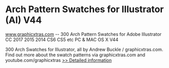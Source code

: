 # Arch Pattern Swatches for Illustrator (AI) V44
www.graphicxtras.com -- 300 Arch Pattern Swatches for Adobe Illustrator CC 2017 2015 2014 CS6 CS5 etc PC & MAC OS X V44

300 Arch Swatches for Illustrator, all by Andrew Buckle / graphicxtras.com. Find out more about the swatch patterns via graphicxtras.com and youtube.com/graphicxtras
[>> Detailed information](https://secure.shareit.com/shareit/product.html?productid=300529821&affiliateid=200057808)